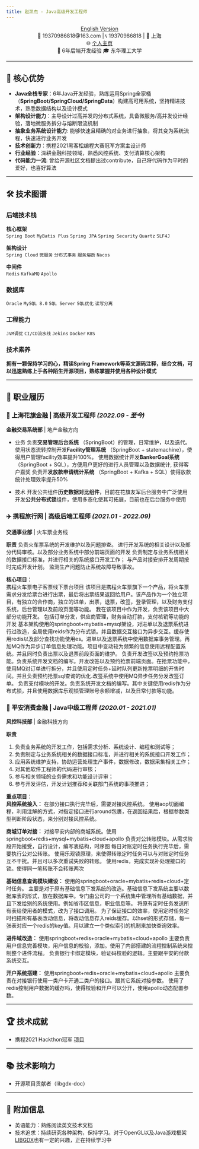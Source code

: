 ```yaml
---
title: 赵凯杰 - Java高级开发工程师
---
```


<div align="center">
<a href="/resume/index_en">English Version </a>
 </div>
<!-- [English Version](/resume/index_en) | [PDF版本下载](#) <br> -->



<div align="center">
📧 19370986818@163.com | 📞 19370986818 | 📍 上海  
<br>🌐 <a href="https://voidvvv.github.io/">个人主页</a> <br> 🏢 6年后端开发经验  
🎓 东华理工大学
</div>

---

## 🏅 核心优势
- **​Java全栈专家​​**：6年Java开发经验，熟练运用Spring全家桶（**SpringBoot/SpringCloud/SpringData**）构建高可用系统，坚持精进技术，熟悉数据结构以及设计模式
- **架构设计能力**：主导设计过高并发的分布式系统，具备微服务/高并发设计经验，落地微服务拆分与熔断限流机制
- **抽象业务系统设计能力**: 能够快速且精确的对业务进行抽象，将其变为系统流程，快速进行业务开发
- **技术创新力**：携程2021黑客松编程大赛冠军方案主设计师
- **行业经验**：深耕金融科技领域，熟悉风控系统、支付清算核心架构
- **代码能力一流**: 曾给开源社区文档提出过contribute，自己将代码作为平时的爱好，也喜好算法

---

## 🛠️ 技术图谱

### 后端技术栈

**核心框架**  
`Spring Boot` `MyBatis Plus` `Spring JPA` `Spring Security` `Quartz` `SLF4J`

**架构设计**  
`Spring Cloud` `微服务` `分布式事务` `服务熔断` `Nacos`

**中间件**  
`Redis` `KafkaMQ` `Apollo`

### 数据库
`Oracle` `MySQL 8.0` `SQL Server` `SQL优化` `读写分离`

### 工程能力
`JVM调优` `CI/CD流水线` `Jekins` `Docker` `K8S`

### 技术素养
**拥有一颗保持学习的心，精读Spring Framework等英文源码注释，结合文档，可以迅速熟练上手各种陌生开源项目，熟练掌握并使用各种设计模式**


---

## 💼 职业履历

### 🏦 上海花旗金融 | 高级开发工程师 *(2022.09 - 至今)*
**金融交易系统部** | 地产金融方向

- 业务
负责**交易管理后台系统** （SpringBoot）的管理，日常维护，以及迭代。
使用状态流转控制开发**Facility管理系统** （SpringBoot + statemachine），使得用户管理facility效率提升100%。
使用数据统计开发**BankerGoal系统** （SpringBoot + SQL），方便用户更好的进行人员管理以及数据统计, 获得客户嘉奖
负责开**发放款申请统计系统** （SpringBoot + Kafka + SQL）使得放款统计处理效率提升50%


- 技术
开发公共组件**历史数据对比组件**，目前在花旗友军后台服务中广泛使用
开发**公共分布式锁**组件，使用多态化使其可拓展，目前也在后台服务中使用

### ✈️ 携程旅行网 | 高级后端工程师 *(2021.01 - 2022.09)*
**交通事业部** | 火车票业务线

**职责**
负责火车票系统的开发维护以及问题排查。
进行开发系统的相关设计以及部分代码审核。以及部分业务系统中部分前端页面的开发
负责制定与业务系统相关的数据接口标准，并进行相关的系统接口开发工作；
与产品对接安排开发周期按时完成开发计划。
监测生产问题防止系统故障导致事故。


**核心项目**：  
携程火车票电子客票线下票台项目
该项目是携程火车票旗下一个产品，将火车票需求分发给票台进行出票，最后将出票结果返回给用户。该产品作为一个独立项目，有独立的合作商，独立的进单，出票，退票，改签，登录管理，以及财务支付系统，后台管理以及前段页面等功能。
我在该项目中作为开发，负责该项目中大部分功能开发。
包括订单分发，供应商管理，财务自动打款，支付核销等功能的开发
基本架构使用的springboot+mybatis+mysql架设，对进单以及退票系统进行过改造，全局使用reids作为分布式锁。并且数据交互接口为异步交互。缓存使用redis以及部分查找功能使用es。进单以及退票系统中使用数据库事务管理。再加MQ作为异步订单信息处理功能。项目中变动较为频繁的信息使用远程配置系统。并且同时负责出票以及退票前段页面的维护。
负责开发改签以及预约抢票功能。负责系统开发文档的编写。开发改签以及预约抢票前端页面。在抢票功能中，使用MQ对订单进行拆分，并且使用定时任务+延时队列更新抢票明细的开售时间。并且负责预约抢票sql查询的优化.改签系统中使用MQ异步任务分发改签订单。
负责支付模块的开发。负责系统开发文档的编写。其中关键使用redis作为分布式锁，并且使用数据库乐观锁管理账号余额增减，以及日常付款等功能。





### 🏦 平安消费金融 | Java中级工程师 *(2020.01 - 2021.01)*
**风控科技部** | 金融科技方向

**职责**
1. 负责业务系统的开发工作，包括需求分析、系统设计、编程和测试等；                                                   
2. 负责制定与业务系统相关的数据接口标准，并进行相关的系统接口开发工作；
3. 应用系统维护支持，协助运营处理生产事件，数据修改，数据采集相关工作； 
4. 对其他软件工程师的代码进行审核；
5. 参与相关领域的业务需求和功能设计评审；
6. 参与开发评估，开发计划推荐和关联部门系统的事项推进；


**重点项目**：  
**风控系统接入：**
在部分接口执行完毕后，需要对接风控系统。
使用aop切面编程，利用注解的方式，对指定接口进行around包裹，在返回结果后，根据参数类型判断阶段状态，来分别对接风控系统。

**商城订单对接：**
对接平安内部的商城系统。使用springboot+redis+mysql+mybatis+cloud+apollo
负责对公转账模块。从需求阶段开始接受，自行设计，编写表结构，时序图
每日对账定时任务执行完毕后，需要执行公对公转账。
使用乐观锁原理，来使得转账定时任务可以与对账定时任务互不干扰。并且可以多次重试失败的转账。
使用redis，完成实现补处理接口的锁。使得同一笔转账不会转账两次

**基础信息查询模块建设：**
使用的springboot+oracle+mybatis+redis+cloud+定时任务。
主要是对于原有基础信息下发系统的改造。基础信息下发系统主要以数据库表的形式，放在数据库中。专门由公司的一个系统集中管理所有基础数据，并且下发给别的系统使用。例如省市区信息，职业信息等。
将原有定时任务发送所有表给使用者的模式，改为了接口调用。
为了保证接口的效率，使用定时任务定时扫描所有基表改动信息，将改动信息存入reids缓存。以hset的形式存储，每一张表对应一个redis的key值。用以建立一个类似索引的机制来加快查询效率。

**进件域改造：**
使用springboot+redis+oracle+mybatis+cloud+apollo
主要负责用户信息完善模块，用户信息的校验，添加。使用了内部搭建的流程控制系统来控制整个进件流程。
负责银行卡绑定模块，验证码校验的逻辑。主要跟平安的付款系统交互。

**开户系统搭建：**
使用springboot+redis+oracle+mybatis+cloud+apollo
主要负责在对接银行使用一类户卡开通二类户的接口。跟其它系统对接参数。
使用了redis控制用户数据的缓存吗，使得校验和开户可以分开，使用apollo动态配置参数。


---

## 🏆 技术成就
- 携程2021 Hackthon冠军 [项目](https://github.com/capa-cloud/capa-bff)

---

## 📚 技术影响力
- 开源项目贡献者（libgdx-doc）

---

## 📌 附加信息
- 英语能力：熟练阅读英文技术文档
- 技术追求：持续研究各种架构，保持学习。对于OpenGL以及Java游戏框架[LIBGDX](https://libgdx.com/)也有一定的兴趣，正在持续学习中